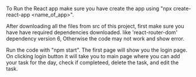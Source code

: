 To Run the React app make sure you have create the app using "npx create-react-app <name_of_app>".

After downloading all the files from src of this project, first make sure you have have required dependencies downloaded. like 'react-router-dom' dependency version 6, Otherwise the code may not work and show error.

Run the code with "npm start". The first page will show you the login page. On clicking login button it will take you to main page where you can add your task for the day, check if completeed, delete the task, and edit the task.

